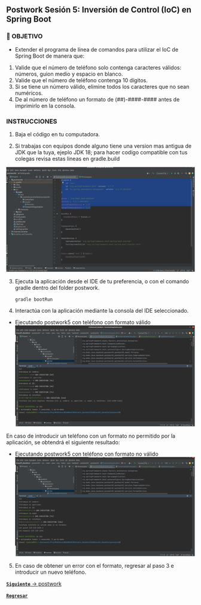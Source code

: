 ## Postwork Sesión 5: Inversión de Control (IoC) en Spring Boot

### 🎯 OBJETIVO

- Extender el programa de línea de comandos para utilizar el IoC de Spring Boot de manera que: 
1. Valide que el número de teléfono solo contenga caracteres válidos: números, guion medio y espacio en blanco.
1. Valide que el número de teléfono contenga 10 dígitos.
1. Si se tiene un número válido, elimine todos los caracteres que no sean numéricos.
1. De al número de teléfono un formato de (##)-####-#### antes de imprimirlo en la consola.


### INSTRUCCIONES


1. Baja el código en tu computadora.

2. Si trabajas con equipos donde alguno tiene una version mas antigua de
   JDK que la tuya, ejeplo JDK 18; para hacer codigo compatible con tus colegas
   revisa estas lineas en gradle.build

![Ejecutando postwork3](images/ConfigJDK1.8ySpringBoot2.7.9.png)


3. Ejecuta la aplicación desde el IDE de tu preferencia, o con el comando gradle dentro del folder postwork.
   ``` 
   gradle bootRun
   ```
   
4. Interactúa con la aplicación mediante la consola del IDE seleccionado. 
* Ejecutando postwork5 con teléfono con formato válido
![Ejecutando postwork5Teléfono valido](images/ValidPhone.png)


En caso de introducir un teléfono con un formato no permitido por la aplicación, se obtendrá el siguiente resultado: 

* Ejecutando postwork5 con teléfono con formato no válido
![Ejecutando postwork5-Teléfono no valido](images/NotValidPhone.png)

5. En caso de obtener un error con el formato, regresar al paso 3 e introducir un nuevo teléfono. 

[**`Siguiente`** -> postwork](../postwork6/)

[**`Regresar`**](../)